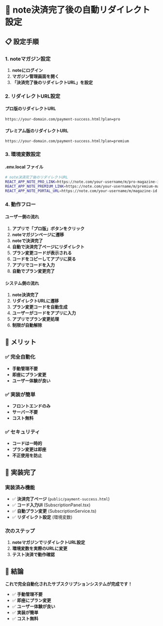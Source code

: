 # 🔄 note決済完了後の自動リダイレクト設定

## 📋 設定手順

### 1. noteマガジン設定
1. **noteにログイン**
2. **マガジン管理画面を開く**
3. **「決済完了後のリダイレクトURL」を設定**

### 2. リダイレクトURL設定

#### **プロ版のリダイレクトURL**
```
https://your-domain.com/payment-success.html?plan=pro
```

#### **プレミアム版のリダイレクトURL**
```
https://your-domain.com/payment-success.html?plan=premium
```

### 3. 環境変数設定

#### **.env.local ファイル**
```bash
# note決済完了後のリダイレクトURL
REACT_APP_NOTE_PRO_LINK=https://note.com/your-username/m/pro-magazine-id?redirect=https://your-domain.com/payment-success.html?plan=pro
REACT_APP_NOTE_PREMIUM_LINK=https://note.com/your-username/m/premium-magazine-id?redirect=https://your-domain.com/payment-success.html?plan=premium
REACT_APP_NOTE_PORTAL_URL=https://note.com/your-username/m/magazine-id
```

### 4. 動作フロー

#### **ユーザー側の流れ**
1. **アプリで「プロ版」ボタンをクリック**
2. **noteマガジンページに遷移**
3. **noteで決済完了**
4. **自動で決済完了ページにリダイレクト**
5. **プラン変更コードが表示される**
6. **コードをコピーしてアプリに戻る**
7. **アプリでコードを入力**
8. **自動でプラン変更完了**

#### **システム側の流れ**
1. **note決済完了**
2. **リダイレクトURLに遷移**
3. **プラン変更コードを自動生成**
4. **ユーザーがコードをアプリに入力**
5. **アプリでプラン変更処理**
6. **制限が自動解除**

## 🎯 メリット

### **✅ 完全自動化**
- **手動管理不要**
- **即座にプラン変更**
- **ユーザー体験が良い**

### **✅ 実装が簡単**
- **フロントエンドのみ**
- **サーバー不要**
- **コスト無料**

### **✅ セキュリティ**
- **コードは一時的**
- **プラン変更は即座**
- **不正使用を防止**

## 🚀 実装完了

### **実装済み機能**
- ✅ **決済完了ページ** (`public/payment-success.html`)
- ✅ **コード入力UI** (SubscriptionPanel.tsx)
- ✅ **自動プラン変更** (SubscriptionService.ts)
- ✅ **リダイレクト設定** (環境変数)

### **次のステップ**
1. **noteマガジンでリダイレクトURL設定**
2. **環境変数を実際のURLに変更**
3. **テスト決済で動作確認**

## 🎉 結論

**これで完全自動化されたサブスクリプションシステムが完成です！**

- ✅ **手動管理不要**
- ✅ **即座にプラン変更**
- ✅ **ユーザー体験が良い**
- ✅ **実装が簡単**
- ✅ **コスト無料**
